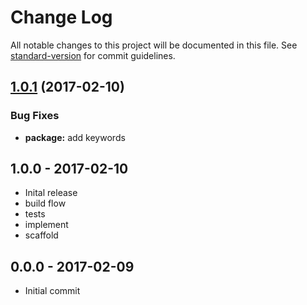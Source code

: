 # Change Log

All notable changes to this project will be documented in this file. See [standard-version](https://github.com/conventional-changelog/standard-version) for commit guidelines.

<a name="1.0.1"></a>
## [1.0.1](https://github.com/tunnckocore/mich-parse-selector/compare/v1.0.0...v1.0.1) (2017-02-10)


### Bug Fixes

* **package:** add keywords

## 1.0.0 - 2017-02-10
- Inital release
- build flow
- tests
- implement
- scaffold

## 0.0.0 - 2017-02-09
- Initial commit